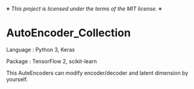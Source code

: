※ _This project is licensed under the terms of the MIT license._ ※

# AutoEncoder_Collection

Language : Python 3, Keras

Package : TensorFlow 2, scikit-learn

This AuteEncoders can modify encoder/decoder and latent dimension by yourself.
